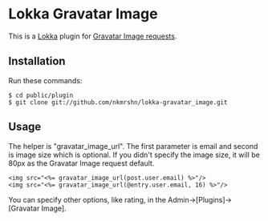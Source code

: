 Lokka Gravatar Image
====================

This is a [Lokka](http://lokka.org) plugin for [Gravatar Image requests](http://www.gravatar.com/site/implement/images/).

Installation
------------

Run these commands:

    $ cd public/plugin
    $ git clone git://github.com/nkmrshn/lokka-gravatar_image.git

Usage
-----

The helper is "gravatar_image_url". The first parameter is email and second is image size which is optional. If you didn't specify the image size, it will be 80px as the Gravatar Image request default.

    <img src="<%= gravatar_image_url(post.user.email) %>"/>
    <img src="<%= gravatar_image_url(@entry.user.email, 16) %>"/>

You can specify other options, like rating, in the Admin->[Plugins]->[Gravatar Image].
